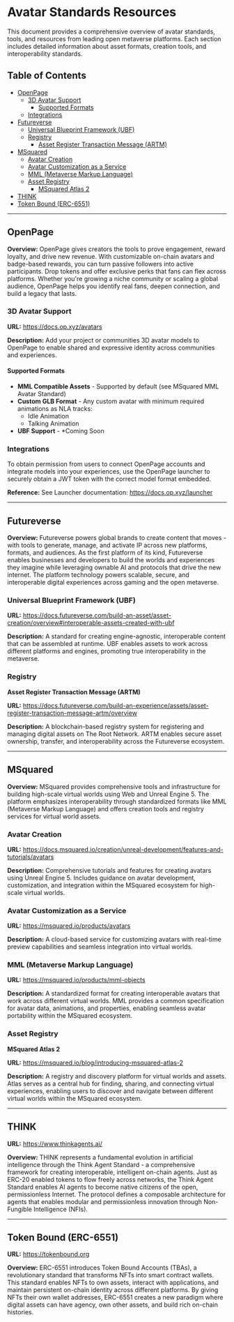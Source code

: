 # Avatar Standards Resources

This document provides a comprehensive overview of avatar standards, tools, and resources from leading open metaverse platforms. Each section includes detailed information about asset formats, creation tools, and interoperability standards.

## Table of Contents

- [OpenPage](#openpage)
  - [3D Avatar Support](#3d-avatar-support)
    - [Supported Formats](#supported-formats)
  - [Integrations](#integrations)
- [Futureverse](#futureverse)
  - [Universal Blueprint Framework (UBF)](#universal-blueprint-framework-ubf)
  - [Registry](#registry)
    - [Asset Register Transaction Message (ARTM)](#asset-register-transaction-message-artm)
- [MSquared](#msquared)
  - [Avatar Creation](#avatar-creation)
  - [Avatar Customization as a Service](#avatar-customization-as-a-service)
  - [MML (Metaverse Markup Language)](#mml-msquared-markup-language)
  - [Asset Registry](#asset-registry)
    - [MSquared Atlas 2](#msquared-atlas-2)
- [THINK](#think)
- [Token Bound (ERC-6551)](#token-bound-erc-6551)

---

## OpenPage

**Overview:** OpenPage gives creators the tools to prove engagement, reward loyalty, and drive new revenue. With customizable on-chain avatars and badge-based rewards, you can turn passive followers into active participants. Drop tokens and offer exclusive perks that fans can flex across platforms. Whether you're growing a niche community or scaling a global audience, OpenPage helps you identify real fans, deepen connection, and build a legacy that lasts.

### 3D Avatar Support

**URL:** https://docs.op.xyz/avatars

**Description:** Add your project or communities 3D avatar models to OpenPage to enable shared and expressive identity across communities and experiences.

#### Supported Formats
- **MML Compatible Assets** - Supported by default (see MSquared MML Avatar Standard)
- **Custom GLB Format** - Any custom avatar with minimum required animations as NLA tracks:
  - Idle Animation
  - Talking Animation
- **UBF Support** - *Coming Soon

### Integrations

To obtain permission from users to connect OpenPage accounts and integrate models into your experiences, use the OpenPage launcher to securely obtain a JWT token with the correct model format embedded.

**Reference:** See Launcher documentation: https://docs.op.xyz/launcher

---

## Futureverse

**Overview:** Futureverse powers global brands to create content that moves - with tools to generate, manage, and activate IP across new platforms, formats, and audiences. As the first platform of its kind, Futureverse enables businesses and developers to build the worlds and experiences they imagine while leveraging ownable AI and protocols that drive the new internet. The platform technology powers scalable, secure, and interoperable digital experiences across gaming and the open metaverse.

### Universal Blueprint Framework (UBF)

**URL:** https://docs.futureverse.com/build-an-asset/asset-creation/overview#interoperable-assets-created-with-ubf

**Description:** A standard for creating engine-agnostic, interoperable content that can be assembled at runtime. UBF enables assets to work across different platforms and engines, promoting true interoperability in the metaverse.

### Registry

**Asset Register Transaction Message (ARTM)**

**URL:** https://docs.futureverse.com/build-an-experience/assets/asset-register-transaction-message-artm/overview

**Description:** A blockchain-based registry system for registering and managing digital assets on The Root Network. ARTM enables secure asset ownership, transfer, and interoperability across the Futureverse ecosystem.


---

## MSquared

**Overview:** MSquared provides comprehensive tools and infrastructure for building high-scale virtual worlds using Web and Unreal Engine 5. The platform emphasizes interoperability through standardized formats like MML (Metaverse Markup Language) and offers creation tools and registry services for virtual world assets.

### Avatar Creation

**URL:** https://docs.msquared.io/creation/unreal-development/features-and-tutorials/avatars

**Description:** Comprehensive tutorials and features for creating avatars using Unreal Engine 5. Includes guidance on avatar development, customization, and integration within the MSquared ecosystem for high-scale virtual worlds.

### Avatar Customization as a Service

**URL:** https://msquared.io/products/avatars

**Description:** A cloud-based service for customizing avatars with real-time preview capabilities and seamless integration into virtual worlds.

### MML (Metaverse Markup Language)

**URL:** https://msquared.io/products/mml-objects

**Description:** A standardized format for creating interoperable avatars that work across different virtual worlds. MML provides a common specification for avatar data, animations, and properties, enabling seamless avatar portability within the MSquared ecosystem.

### Asset Registry

**MSquared Atlas 2**

**URL:** https://msquared.io/blog/introducing-msquared-atlas-2

**Description:** A registry and discovery platform for virtual worlds and assets. Atlas serves as a central hub for finding, sharing, and connecting virtual experiences, enabling users to discover and navigate between different virtual worlds within the MSquared ecosystem.


---

## THINK

**URL:** https://www.thinkagents.ai/

**Overview:** THINK represents a fundamental evolution in artificial intelligence through the Think Agent Standard - a comprehensive framework for creating interoperable, intelligent on-chain agents. Just as ERC-20 enabled tokens to flow freely across networks, the Think Agent Standard enables AI agents to become native citizens of the open, permissionless Internet. The protocol defines a composable architecture for agents that enables modular and permissionless innovation through Non-Fungible Intelligence (NFIs).

---

## Token Bound (ERC-6551)

**URL:** https://tokenbound.org

**Overview:** ERC-6551 introduces Token Bound Accounts (TBAs), a revolutionary standard that transforms NFTs into smart contract wallets. This standard enables NFTs to own assets, interact with applications, and maintain persistent on-chain identity across different platforms. By giving NFTs their own wallet addresses, ERC-6551 creates a new paradigm where digital assets can have agency, own other assets, and build rich on-chain histories.
